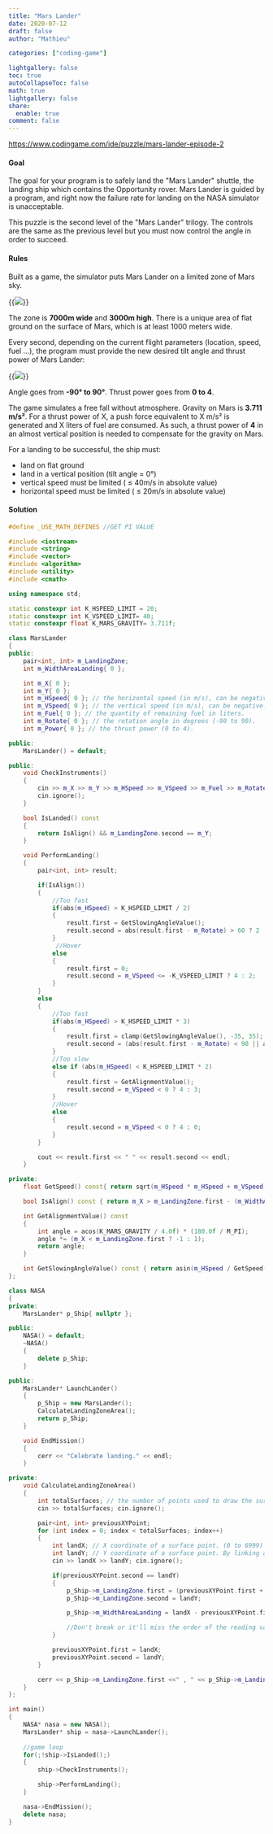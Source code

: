 ```yaml
---
title: "Mars Lander"
date: 2020-07-12
draft: false
author: "Mathieu"

categories: ["coding-game"]

lightgallery: false
toc: true
autoCollapseToc: false
math: true
lightgallery: false
share:
  enable: true
comment: false
---
```


https://www.codingame.com/ide/puzzle/mars-lander-episode-2

#### **Goal**
The goal for your program is to safely land the "Mars Lander" shuttle, the landing ship which contains the Opportunity rover. Mars Lander is guided by a program, and right now the failure rate for landing on the NASA simulator is unacceptable.

This puzzle is the second level of the "Mars Lander" trilogy. The controls are the same as the previous level but you must now control the angle in order to succeed.

#### **Rules**

Built as a game, the simulator puts Mars Lander on a limited zone of Mars sky.

{{<image src="https://www.codingame.com/fileservlet?id=2635325710601">}}

The zone is **7000m wide** and **3000m high**.
There is a unique area of flat ground on the surface of Mars, which is at least 1000 meters wide.

Every second, depending on the current flight parameters (location, speed, fuel ...), the program must provide the new desired tilt angle and thrust power of Mars Lander:

{{<image src="https://www.codingame.com/fileservlet?id=957023678862">}}

Angle goes from **-90° to 90°**. Thrust power goes from **0 to 4**.

The game simulates a free fall without atmosphere. Gravity on Mars is **3.711 m/s²**. For a thrust power of X, a push force equivalent to X m/s² is generated and X liters of fuel are consumed. As such, a thrust power of **4** in an almost vertical position is needed to compensate for the gravity on Mars.

For a landing to be successful, the ship must:
- land on flat ground
- land in a vertical position (tilt angle = 0°)
- vertical speed must be limited ( ≤ 40m/s in absolute value)
- horizontal speed must be limited ( ≤ 20m/s in absolute value)

#### **Solution**

```c++
#define _USE_MATH_DEFINES //GET PI VALUE

#include <iostream>
#include <string>
#include <vector>
#include <algorithm>
#include <utility>
#include <cmath>

using namespace std;

static constexpr int K_HSPEED_LIMIT = 20;
static constexpr int K_VSPEED_LIMIT= 40;
static constexpr float K_MARS_GRAVITY= 3.711f;

class MarsLander
{
public:
    pair<int, int> m_LandingZone;
    int m_WidthAreaLanding{ 0 };

    int m_X{ 0 };
    int m_Y{ 0 };
    int m_HSpeed{ 0 }; // the horizontal speed (in m/s), can be negative.
    int m_VSpeed{ 0 }; // the vertical speed (in m/s), can be negative.
    int m_Fuel{ 0 }; // the quantity of remaining fuel in liters.
    int m_Rotate{ 0 }; // the rotation angle in degrees (-90 to 90).
    int m_Power{ 0 }; // the thrust power (0 to 4).

public:
    MarsLander() = default;

public:
    void CheckInstruments()
    {
        cin >> m_X >> m_Y >> m_HSpeed >> m_VSpeed >> m_Fuel >> m_Rotate >> m_Power;
        cin.ignore();
    }

    bool IsLanded() const
    {
        return IsAlign() && m_LandingZone.second == m_Y;
    }

    void PerformLanding()
    {
        pair<int, int> result;

        if(IsAlign())
        {   
            //Too fast
            if(abs(m_HSpeed) > K_HSPEED_LIMIT / 2)
            {
                result.first = GetSlowingAngleValue();
                result.second = abs(result.first - m_Rotate) > 60 ? 2 : 4;
            }
             //Hover
            else
            {
                result.first = 0;
                result.second = m_VSpeed <= -K_VSPEED_LIMIT ? 4 : 2;
            }
        }
        else
        {
            //Too fast
            if(abs(m_HSpeed) > K_HSPEED_LIMIT * 3)
            {
                result.first = clamp(GetSlowingAngleValue(), -35, 35);
                result.second = (abs(result.first - m_Rotate) < 90 || abs(m_Rotate) > 35) ? 4 : 1; //avoid big acceleration in wrong direction
            }
            //Too slow
            else if (abs(m_HSpeed) < K_HSPEED_LIMIT * 2)
            {
                result.first = GetAlignmentValue();
                result.second = m_VSpeed < 0 ? 4 : 3;
            }
            //Hover
            else
            {
                result.second = m_VSpeed < 0 ? 4 : 0;
            }
        }

        cout << result.first << " " << result.second << endl;
    }

private:
    float GetSpeed() const{ return sqrt(m_HSpeed * m_HSpeed + m_VSpeed * m_VSpeed); }

    bool IsAlign() const { return m_X > m_LandingZone.first - (m_WidthAreaLanding / 3) && m_X < m_LandingZone.first + (m_WidthAreaLanding / 3); }

    int GetAlignmentValue() const
    {
        int angle = acos(K_MARS_GRAVITY / 4.0f) * (180.0f / M_PI);
        angle *= (m_X < m_LandingZone.first ? -1 : 1);
        return angle;
    }

    int GetSlowingAngleValue() const { return asin(m_HSpeed / GetSpeed()) * 180.0f / M_PI; }
};

class NASA
{
private:
    MarsLander* p_Ship{ nullptr };

public:
    NASA() = default;
    ~NASA()
    {
        delete p_Ship;
    }

public:
    MarsLander* LaunchLander()
    {
        p_Ship = new MarsLander();
        CalculateLandingZoneArea();
        return p_Ship;
    }

    void EndMission()
    {
        cerr << "Celebrate landing." << endl;
    }

private:
    void CalculateLandingZoneArea()
    {
        int totalSurfaces; // the number of points used to draw the surface of Mars.
        cin >> totalSurfaces; cin.ignore();

        pair<int, int> previousXYPoint;
        for (int index = 0; index < totalSurfaces; index++)
        {
            int landX; // X coordinate of a surface point. (0 to 6999)
            int landY; // Y coordinate of a surface point. By linking all the points together in a sequential fashion, you form the surface of Mars.
            cin >> landX >> landY; cin.ignore();

            if(previousXYPoint.second == landY)
            {
                p_Ship->m_LandingZone.first = (previousXYPoint.first + landX) / 2;
                p_Ship->m_LandingZone.second = landY;

                p_Ship->m_WidthAreaLanding = landX - previousXYPoint.first;

                //Don't break or it'll miss the order of the reading value
            }

            previousXYPoint.first = landX;
            previousXYPoint.second = landY;
        }

        cerr << p_Ship->m_LandingZone.first <<" , " << p_Ship->m_LandingZone.second << endl;
    }
};

int main()
{
    NASA* nasa = new NASA();
    MarsLander* ship = nasa->LaunchLander();
    
    //game loop
    for(;!ship->IsLanded();)
    {
        ship->CheckInstruments();

        ship->PerformLanding();
    }

    nasa->EndMission();
    delete nasa;
}
```